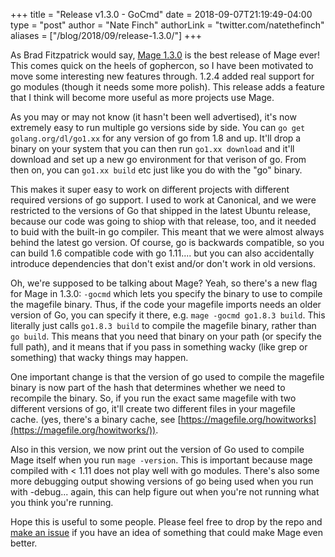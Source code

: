 +++
title = "Release v1.3.0 - GoCmd"
date = 2018-09-07T21:19:49-04:00
type = "post"
author = "Nate Finch"
authorLink = "twitter.com/natethefinch"
aliases = ["/blog/2018/09/release-1.3.0/"]
+++

As Brad Fitzpatrick would say, [Mage
1.3.0](https://github.com/mojzesh/mage/releases/tag/v1.3.0) is the best release
of Mage ever! This comes quick on the heels of gophercon, so I have been
motivated to move some interesting new features through.  1.2.4 added real
support for go modules (though it needs some more polish).  This release adds a
feature that I think will become more useful as more projects use Mage.  

As you may or may not know (it hasn't been well advertised), it's now extremely
easy to run multiple go versions side by side.  You can `go get
golang.org/dl/go1.xx` for any version of go from 1.8 and up.  It'll drop a
binary on your system that you can then run `go1.xx download` and it'll download
and set up a new go environment for that verison of go.  From then on, you can
`go1.xx build` etc just like you do with the "go" binary.   

This makes it super easy to work on different projects with different required
versions of go support.  I used to work at Canonical, and we were restricted to
the versions of Go that shipped in the latest Ubuntu release, because our code
was going to shiop with that release, too, and it needed to buid with the
built-in go compiler.  This meant that we were almost always behind the latest
go version.  Of course, go is backwards compatible, so you can build 1.6
compatible code with go 1.11.... but you can also accidentally introduce
dependencies that don't exist and/or don't work in old versions.

Oh, we're supposed to be talking about Mage?  Yeah, so there's a new flag for
Mage in 1.3.0: `-gocmd` which lets you specify the binary to use to compile the
magefile binary.  Thus, if the code your magefile imports needs an older version
of Go, you can specify it there, e.g. `mage -gocmd go1.8.3 build`.  This
literally just calls `go1.8.3 build` to compile the magefile binary, rather than
`go build`. This means that you need that binary on your path (or specify the
full path), and it means that if you pass in something wacky (like grep or
something) that wacky things may happen.

One important change is that the version of go used to compile the magefile
binary is now part of the hash that determines whether we need to recompile the
binary.  So, if you run the exact same magefile with two different versions of
go, it'll create two different files in your magefile cache. (yes, there's a
binary cache, see [https://magefile.org/howitworks](https://magefile.org/howitworks/)).

Also in this version, we now print out the version of Go used to compile Mage
itself when you run `mage -version`.  This is important because mage compiled
with < 1.11 does not play well with go modules.  There's also some more
debugging output showing versions of go being used when you run with -debug...
again, this can help figure out when you're not running what you think you're
running.

Hope this is useful to some people.  Please feel free to drop by the repo and
[make an issue](https://github.com/mojzesh/mage/issues) if you have an idea of
something that could make Mage even better.
